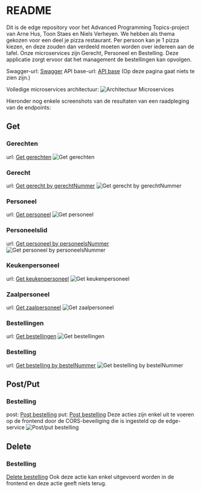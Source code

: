 # README
Dit is de edge repository voor het Advanced Programming Topics-project van Arne Hus, Toon Staes en Niels Verheyen.
We hebben als thema gekozen voor een deel je pizza restaurant. Per persoon kan je 1 pizza kiezen, en deze zouden dan verdeeld moeten worden over iedereen aan de tafel.
Onze microservices zijn Gerecht, Personeel en Bestelling. Deze applicatie zorgt ervoor dat het management de bestellingen kan opvolgen. 

Swagger-url: [Swagger](https://edge-service-server-arnehus.cloud.okteto.net/swagger-ui.html#/complete-bestelling-controller)
API base-url: [API base](https://edge-service-server-arnehus.cloud.okteto.net) (Op deze pagina gaat niets te zien zijn.)

Volledige microservices architectuur:
![Architectuur Microservices](img_readMe/APT.png)

Hieronder nog enkele screenshots van de resultaten van een raadpleging van de endpoints:

## Get

### Gerechten
url: [Get gerechten](https://edge-service-server-arnehus.cloud.okteto.net/gerechten)
![Get gerechten](img_readMe/get_Gerechten.png)

### Gerecht
url: [Get gerecht by gerechtNummer](https://edge-service-server-arnehus.cloud.okteto.net/gerechten/20200103PH)
![Get gerecht by gerechtNummer](img_readMe/get_GerechtenByGerechtNummer.png)

### Personeel
url: [Get personeel](https://edge-service-server-arnehus.cloud.okteto.net/personeel)
![Get personeel](img_readMe/get_Personeel.png)

### Personeelslid
url: [Get personeel by personeelsNummer](https://edge-service-server-arnehus.cloud.okteto.net/personeel/K20220103AH)
![Get personeel by personeelsNummer](img_readMe/get_PersoneelByPersoneelNummer.png)

### Keukenpersoneel
url: [Get keukenpersoneel](https://edge-service-server-arnehus.cloud.okteto.net/personeel/functie/keuken)
![Get keukenpersoneel](img_readMe/get_KeukenPersoneel.png)

### Zaalpersoneel
url: [Get zaalpersoneel](https://edge-service-server-arnehus.cloud.okteto.net/personeel/functie/zaal)
![Get zaalpersoneel](img_readMe/get_ZaalPersoneel.png)

### Bestellingen
url: [Get bestellingen](https://edge-service-server-arnehus.cloud.okteto.net/bestellingen)
![Get bestellingen](img_readMe/get_Bestellingen.png)

### Bestelling
url: [Get bestelling by bestelNummer](https://edge-service-server-arnehus.cloud.okteto.net/bestelling/20220107092822AHc363fcac-6be6-4427-a96c-d5ddb90cc96e)
![Get bestelling by bestelNummer](img_readMe/get_BestellingByBestelnummer.png)

## Post/Put
### Bestelling
post: [Post bestelling](https://edge-service-server-arnehus.cloud.okteto.net/bestellingen)
put: [Post bestelling](https://edge-service-server-arnehus.cloud.okteto.net/bestellingen)
Deze acties zijn enkel uit te voeren op de frontend door de CORS-beveiliging die is ingesteld op de edge-service
![Post/put bestelling](img_readMe/post_put_Bestelling.png)

## Delete
### Bestelling
[Delete bestelling](https://edge-service-server-arnehus.cloud.okteto.net/bestellingen/bestelnummer/20220107092822AHc363fcac-6be6-4427-a96c-d5ddb90cc96e)
Ook deze actie kan enkel uitgevoerd worden in de frontend en deze actie geeft niets terug.
